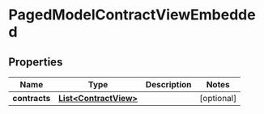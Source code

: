 

# PagedModelContractViewEmbedded


## Properties

| Name | Type | Description | Notes |
|------------ | ------------- | ------------- | -------------|
|**contracts** | [**List&lt;ContractView&gt;**](ContractView.md) |  |  [optional] |



